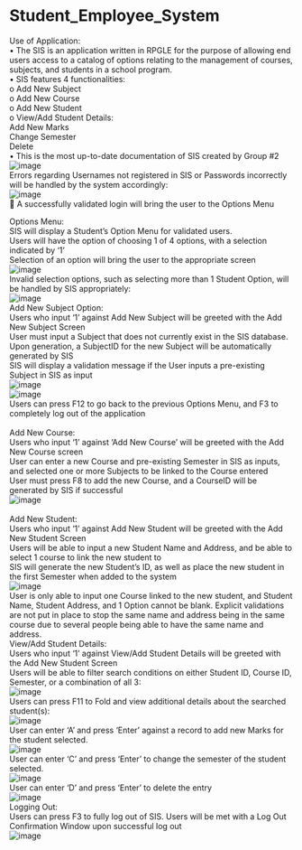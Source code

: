 # Student_Employee_System </br>
Use of Application:</br>
•	The SIS is an application written in RPGLE for the purpose of allowing end users access to a catalog of options relating to the management of courses, subjects, and students in a school program.</br>
•	SIS features 4 functionalities:</br>
o	Add New Subject</br>
o	Add New Course</br>
o	Add New Student</br>
o	View/Add Student Details:</br>
  Add New Marks</br>
  Change Semester</br>
  Delete</br>
•	This is the most up-to-date documentation of SIS created by Group #2</br>
![image](https://user-images.githubusercontent.com/78238784/145461665-7a49d33e-354b-4661-8990-f42dd8899ed7.png)</br>
	Errors regarding Usernames not registered in SIS or Passwords incorrectly will be handled by the system accordingly:</br>
![image](https://user-images.githubusercontent.com/78238784/145461794-0cc13eaf-13a5-4aa3-a3d7-1130f20954cd.png)</br>
	A successfully validated login will bring the user to the Options Menu</br>

Options Menu:</br>
	SIS will display a Student’s Option Menu for validated users.</br>
	Users will have the option of choosing 1 of 4 options, with a selection indicated by ‘1’</br>
	Selection of an option will bring the user to the appropriate screen</br>
![image](https://user-images.githubusercontent.com/78238784/145461983-2dd53618-8739-48b9-a939-cfcda30a1b21.png)</br>
	Invalid selection options, such as selecting more than 1 Student Option, will be handled by SIS appropriately:</br>
 ![image](https://user-images.githubusercontent.com/78238784/145462106-e8d6a4af-f18b-4dfd-8751-25bb3f2bfd7a.png)</br>
 Add New Subject Option:</br>
	Users who input ‘1’ against Add New Subject will be greeted with the Add New Subject Screen</br>
	User must input a Subject that does not currently exist in the SIS database. Upon generation, a SubjectID for the new Subject will be automatically generated by SIS</br>
	SIS will display a validation message if the User inputs a pre-existing Subject in SIS as input</br>
![image](https://user-images.githubusercontent.com/78238784/145462210-785824cf-62a1-4b77-aa11-b0f280589079.png)</br>
![image](https://user-images.githubusercontent.com/78238784/145462253-a97f293e-77e3-4f20-b960-c247acbd0e6d.png)</br>
	Users can press F12 to go back to the previous Options Menu, and F3 to completely log out of the application</br>
</br>
Add New Course:</br>
	Users who input ‘1’ against ‘Add New Course’ will be greeted with the Add New Course screen</br>
	User can enter a new Course and pre-existing Semester in SIS as inputs, and selected one or more Subjects to be linked to the Course entered</br>
	User must press F8 to add the new Course, and a CourseID will be generated by SIS if successful</br>
  ![image](https://user-images.githubusercontent.com/78238784/145462380-67170d2b-2171-49b5-bee5-a8ea3da695ef.png)</br>
  </br>
  Add New Student:</br>
	Users who input ‘1’ against Add New Student will be greeted with the Add New Student Screen</br>
	Users will be able to input a new Student Name and Address, and be able to select 1 course to link the new student to</br>
	SIS will generate the new Student’s ID, as well as place the new student in the first Semester when added to the system</br>
![image](https://user-images.githubusercontent.com/78238784/145462450-81443d51-3630-4a3e-9f9f-1b2668945607.png)</br>
	User is only able to input one Course linked to the new student, and Student Name, Student Address, and 1 Option cannot be blank. Explicit validations are not put in place to stop the same name and address being in the same course due to several people being able to have the same name and address.</br>
View/Add Student Details:</br>
	Users who input ‘1’ against View/Add Student Details will be greeted with the Add New Student Screen</br>
	Users will be able to filter search conditions on either Student ID, Course ID, Semester, or a combination of all 3:</br>
![image](https://user-images.githubusercontent.com/78238784/145462587-863d31f9-f18c-40ae-99e0-f80fe3144614.png)</br>
	Users can press F11 to Fold and view additional details about the searched student(s):</br>
![image](https://user-images.githubusercontent.com/78238784/145462675-d4cb89f0-c68f-4196-ba88-0a63b158f73f.png)</br>
	User can enter ‘A’ and press ‘Enter’ against a record to add new Marks for the student selected.</br>
![image](https://user-images.githubusercontent.com/78238784/145462749-84dd5db2-cfd4-49cf-a759-6631782bce90.png)</br>
	User can enter ‘C’ and press ‘Enter’ to change the semester of the student selected.</br>
![image](https://user-images.githubusercontent.com/78238784/145462806-53ee742f-d324-4420-ba4c-762cc73a6528.png)</br>
	User can enter ‘D’ and press ‘Enter’ to delete the entry</br>
![image](https://user-images.githubusercontent.com/78238784/145462882-b0013148-7171-4a25-a550-8a5516730e33.png)</br>
Logging Out:</br>
	Users can press F3 to fully log out of SIS. Users will be met with a Log Out Confirmation Window upon successful log out</br>
![image](https://user-images.githubusercontent.com/78238784/145462964-6a1fd2b1-76f4-4006-aee2-fccc1ca27d87.png)</br>
  








 
